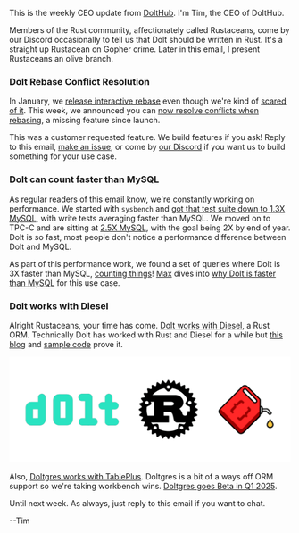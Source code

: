 This is the weekly CEO update from [DoltHub](https://www.dolthub.com/). I'm Tim, the CEO of DoltHub. 

Members of the Rust community, affectionately called Rustaceans, come by our Discord occasionally to tell us that Dolt should be written in Rust. It's a straight up Rustacean on Gopher crime. Later in this email, I present Rustaceans an olive branch.

### Dolt Rebase Conflict Resolution

In January, we [release interactive rebase](https://www.dolthub.com/blog/2024-01-03-announcing-dolt-rebase/) even though we're kind of [scared of it](https://www.dolthub.com/blog/2022-12-14-wordcels-guide-to-git/#what-about-git-rebase). This week, we announced you can [now resolve conflicts when rebasing](https://www.dolthub.com/blog/2024-09-05-rebase-conflict-resolution/), a missing feature since launch. 

This was a customer requested feature. We build features if you ask! Reply to this email, [make an issue](https://github.com/dolthub/dolt/issues), or come by [our Discord](https://discord.gg/gqr7K4VNKe) if you want us to build something for your use case.

### Dolt can count faster than MySQL

As regular readers of this email know, we're constantly working on performance. We started with `sysbench` and [got that test suite down to 1.3X MySQL](https://docs.dolthub.com/sql-reference/benchmarks/latency), with write tests averaging faster than MySQL. We moved on to TPC-C and are sitting at [2.5X MySQL](https://docs.dolthub.com/sql-reference/benchmarks/latency), with the goal being 2X by end of year. Dolt is so fast, most people don't notice a performance difference between Dolt and MySQL.

As part of this performance work, we found a set of queries where Dolt is 3X faster than MySQL, [counting things](https://www.dolthub.com/blog/2024-09-04-faster-than-mysql/)! [Max](https://www.dolthub.com/team#max) dives into [why Dolt is faster than MySQL](https://www.dolthub.com/blog/2024-09-04-faster-than-mysql/) for this use case.

### Dolt works with Diesel

Alright Rustaceans, your time has come. [Dolt works with Diesel](https://www.dolthub.com/blog/2024-08-30-dolt-diesel-getting-started/), a Rust ORM. Technically Dolt has worked with Rust and Diesel for a while but [this blog](https://www.dolthub.com/blog/2024-08-30-dolt-diesel-getting-started/) and [sample code](https://github.com/dolthub/dolt-diesel-getting-started) prove it.  

[![Dolt + Diesel](../images/dolt-rust-diesel.png)](https://www.dolthub.com/blog/2024-08-30-dolt-diesel-getting-started/)

Also, [Doltgres works with TablePlus](https://www.dolthub.com/blog/2024-09-03-tableplus-works-with-doltgres/). Doltgres is a bit of a ways off ORM support so we're taking workbench wins. [Doltgres goes Beta in Q1 2025](https://www.dolthub.com/blog/2024-08-06-doltgres-beta/).

Until next week. As always, just reply to this email if you want to chat.

--Tim